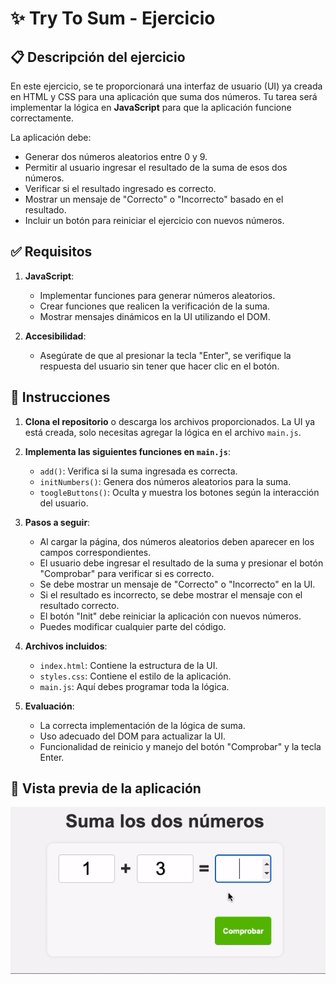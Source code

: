 # ✨ **Try To Sum - Ejercicio**

## 📋 **Descripción del ejercicio**

En este ejercicio, se te proporcionará una interfaz de usuario (UI) ya creada en HTML y CSS para una aplicación que suma dos números. Tu tarea será implementar la lógica en **JavaScript** para que la aplicación funcione correctamente.

La aplicación debe:

- Generar dos números aleatorios entre 0 y 9.
- Permitir al usuario ingresar el resultado de la suma de esos dos números.
- Verificar si el resultado ingresado es correcto.
- Mostrar un mensaje de "Correcto" o "Incorrecto" basado en el resultado.
- Incluir un botón para reiniciar el ejercicio con nuevos números.

## ✅ **Requisitos**

1. **JavaScript**:

   - Implementar funciones para generar números aleatorios.
   - Crear funciones que realicen la verificación de la suma.
   - Mostrar mensajes dinámicos en la UI utilizando el DOM.

2. **Accesibilidad**:
   - Asegúrate de que al presionar la tecla "Enter", se verifique la respuesta del usuario sin tener que hacer clic en el botón.

## 🚀 **Instrucciones**

1. **Clona el repositorio** o descarga los archivos proporcionados. La UI ya está creada, solo necesitas agregar la lógica en el archivo `main.js`.

2. **Implementa las siguientes funciones en `main.js`**:

   - `add()`: Verifica si la suma ingresada es correcta.
   - `initNumbers()`: Genera dos números aleatorios para la suma.
   - `toogleButtons()`: Oculta y muestra los botones según la interacción del usuario.

3. **Pasos a seguir**:

   - Al cargar la página, dos números aleatorios deben aparecer en los campos correspondientes.
   - El usuario debe ingresar el resultado de la suma y presionar el botón "Comprobar" para verificar si es correcto.
   - Se debe mostrar un mensaje de "Correcto" o "Incorrecto" en la UI.
   - Si el resultado es incorrecto, se debe mostrar el mensaje con el resultado correcto.
   - El botón "Init" debe reiniciar la aplicación con nuevos números.
   - Puedes modificar cualquier parte del código.

4. **Archivos incluidos**:

   - `index.html`: Contiene la estructura de la UI.
   - `styles.css`: Contiene el estilo de la aplicación.
   - `main.js`: Aquí debes programar toda la lógica.

5. **Evaluación**:
   - La correcta implementación de la lógica de suma.
   - Uso adecuado del DOM para actualizar la UI.
   - Funcionalidad de reinicio y manejo del botón "Comprobar" y la tecla Enter.

## 🎯 **Vista previa de la aplicación**

![Try To Sum](./images/try-to-sum-animation-ezgif.com-video-to-gif-converter.gif)
